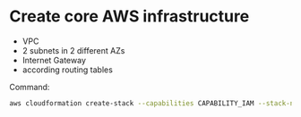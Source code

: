# Create core AWS infrastructure

* VPC
* 2 subnets in 2 different AZs
* Internet Gateway
* according routing tables

Command:  

```bash
aws cloudformation create-stack --capabilities CAPABILITY_IAM --stack-name ecs-core-infrastructure --template-body file://./core-infrastructure-setup.yml
```